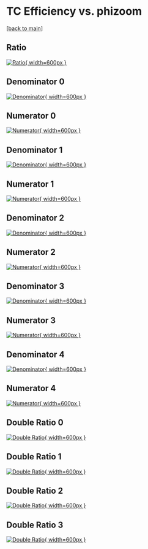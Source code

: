 # TC Efficiency vs. phizoom

[[back to main](./)]



## Ratio

[![Ratio](../mtv/var/TC_base_11_1_eff_phizoom.png){ width=600px }](../mtv/var/TC_base_11_1_eff_phizoom.pdf)

## Denominator 0

[![Denominator](../mtv/den/TC_base_11_1_eff_phizoom_den0.png){ width=600px }](../mtv/den/TC_base_11_1_eff_phizoom_den0.pdf)

## Numerator 0

[![Numerator](../mtv/num/TC_base_11_1_eff_phizoom_num0.png){ width=600px }](../mtv/num/TC_base_11_1_eff_phizoom_num0.pdf)

## Denominator 1

[![Denominator](../mtv/den/TC_base_11_1_eff_phizoom_den1.png){ width=600px }](../mtv/den/TC_base_11_1_eff_phizoom_den1.pdf)

## Numerator 1

[![Numerator](../mtv/num/TC_base_11_1_eff_phizoom_num1.png){ width=600px }](../mtv/num/TC_base_11_1_eff_phizoom_num1.pdf)

## Denominator 2

[![Denominator](../mtv/den/TC_base_11_1_eff_phizoom_den2.png){ width=600px }](../mtv/den/TC_base_11_1_eff_phizoom_den2.pdf)

## Numerator 2

[![Numerator](../mtv/num/TC_base_11_1_eff_phizoom_num2.png){ width=600px }](../mtv/num/TC_base_11_1_eff_phizoom_num2.pdf)

## Denominator 3

[![Denominator](../mtv/den/TC_base_11_1_eff_phizoom_den3.png){ width=600px }](../mtv/den/TC_base_11_1_eff_phizoom_den3.pdf)

## Numerator 3

[![Numerator](../mtv/num/TC_base_11_1_eff_phizoom_num3.png){ width=600px }](../mtv/num/TC_base_11_1_eff_phizoom_num3.pdf)

## Denominator 4

[![Denominator](../mtv/den/TC_base_11_1_eff_phizoom_den4.png){ width=600px }](../mtv/den/TC_base_11_1_eff_phizoom_den4.pdf)

## Numerator 4

[![Numerator](../mtv/num/TC_base_11_1_eff_phizoom_num4.png){ width=600px }](../mtv/num/TC_base_11_1_eff_phizoom_num4.pdf)

## Double Ratio 0

[![Double Ratio](../mtv/ratio/TC_base_11_1_eff_phizoom_ratio0.png){ width=600px }](../mtv/ratio/TC_base_11_1_eff_phizoom_ratio0.pdf)

## Double Ratio 1

[![Double Ratio](../mtv/ratio/TC_base_11_1_eff_phizoom_ratio1.png){ width=600px }](../mtv/ratio/TC_base_11_1_eff_phizoom_ratio1.pdf)

## Double Ratio 2

[![Double Ratio](../mtv/ratio/TC_base_11_1_eff_phizoom_ratio2.png){ width=600px }](../mtv/ratio/TC_base_11_1_eff_phizoom_ratio2.pdf)

## Double Ratio 3

[![Double Ratio](../mtv/ratio/TC_base_11_1_eff_phizoom_ratio3.png){ width=600px }](../mtv/ratio/TC_base_11_1_eff_phizoom_ratio3.pdf)

